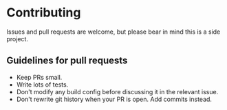 # Contributing

Issues and pull requests are welcome, but please bear in mind this is a side
project.

## Guidelines for pull requests

* Keep PRs small.
* Write lots of tests.
* Don't modify any build config before discussing it in the relevant issue.
* Don't rewrite git history when your PR is open. Add commits instead.
